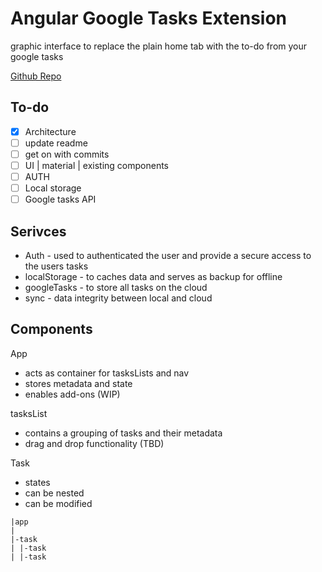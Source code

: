 # Angular Google Tasks Extension

graphic interface to replace the plain home tab with the to-do from your google tasks

[Github Repo](https://github.com/Geshina/todo-extension)

## To-do

- [x] Architecture
- [ ] update readme
- [ ] get on with commits
- [ ] UI | material | existing components
- [ ] AUTH
- [ ] Local storage
- [ ] Google tasks API

## Serivces

- Auth - used to authenticated the user and provide a secure access to the users tasks
- localStorage - to caches data and serves as backup for offline
- googleTasks - to store all tasks on the cloud
- sync - data integrity between local and cloud

## Components

App

- acts as container for tasksLists and nav
- stores metadata and state
- enables add-ons (WIP)

tasksList

- contains a grouping of tasks and their metadata
- drag and drop functionality (TBD)

Task

- states
- can be nested
- can be modified

```
|app
|
|-task
| |-task
| |-task
```
